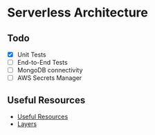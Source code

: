 # Serverless Architecture

## Todo

- [x] Unit Tests
- [ ] End-to-End Tests
- [ ] MongoDB connectivity
- [ ] AWS Secrets Manager

## Useful Resources

- [Useful Resources](https://medium.com/twodigits/setting-up-a-nodejs-project-for-aws-lambda-and-layers-with-terraform-c4b3488b2794)
- [Layers](https://medium.com/@heenriquecds/terraform-creating-node-js-lambda-functions-with-packages-cddc9a91cf93)